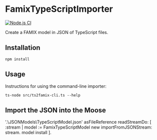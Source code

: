 # FamixTypeScriptImporter

[![Node.js CI](https://github.com/Arezoo-Nasr/FamixTypeScriptImporter/actions/workflows/node.js.yml/badge.svg)](https://github.com/Arezoo-Nasr/FamixTypeScriptImporter/actions/workflows/node.js.yml)

Create a FAMIX model in JSON of TypeScript files.

## Installation

```npm install```

## Usage

Instructions for using the command-line importer:

```
ts-node src/ts2famix-cli.ts --help
```

## Import the JSON into the Moose

'.\JSONModels\TypeScriptModel.json' asFileReference readStreamDo:
[ :stream | model := FamixTypeScriptModel new importFromJSONStream: stream. model install ].